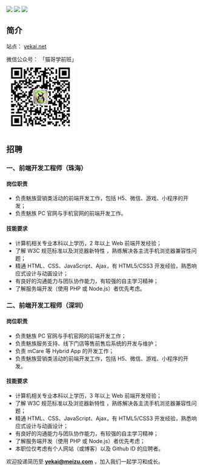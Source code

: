 ![](https://img.shields.io/badge/有理想-+1-brightgreen.svg)
![](https://img.shields.io/badge/爱学习-+1-brightgreen.svg)
![](https://img.shields.io/badge/实力派-+1-brightgreen.svg)

## 简介

站点： [yekai.net](http://yekai.net)

微信公众号： 「猫哥学前班」   
![](img/imgxqb.jpg)

## 招聘

### 一、前端开发工程师（珠海）

#### 岗位职责

* 负责魅族营销类活动的前端开发工作，包括 H5、微信、游戏、小程序的开发；
* 负责魅族 PC 官网与手机官网的前端开发工作。

#### 技能要求

* 计算机相关专业本科以上学历，2 年以上 Web 前端开发经验； 
* 了解 W3C 规范标准以及浏览器新特性 ，熟练解决各主流手机浏览器兼容性问题；
* 精通 HTML、CSS、JavaScript、Ajax，有 HTML5/CSS3 开发经验，熟悉响应式设计与动画设计； 
* 有良好的沟通能力与团队协作能力，有较强的自主学习精神；
* 了解服务端开发（使用 PHP 或 Node.js）者优先考虑。

### 二、前端开发工程师（深圳）

#### 岗位职责

* 负责魅族 PC 官网与手机官网的前端开发工作； 
* 负责魅族服务支持、线下门店等售前售后系统的开发与维护； 
* 负责 mCare 等 Hybrid App 的开发工作；
* 负责魅族营销类活动的前端开发工作，包括 H5、微信、游戏、小程序的开发。

#### 技能要求

* 计算机相关专业本科以上学历，3 年以上 Web 前端开发经验； 
* 了解 W3C 规范标准以及浏览器新特性 ，熟练解决各主流手机浏览器兼容性问题；
* 精通 HTML、CSS、JavaScript、Ajax，有 HTML5/CSS3 开发经验，熟悉响应式设计与动画设计； 
* 有良好的沟通能力与团队协作能力，有较强的自主学习精神；
* 了解服务端开发（使用 PHP 或 Node.js）者优先考虑；
* 本职位仅考虑有个人网站（或博客）以及 Github ID 的应聘者。

欢迎投递简历至 **yekai@meizu.com** ，加入我们一起学习和成长。
